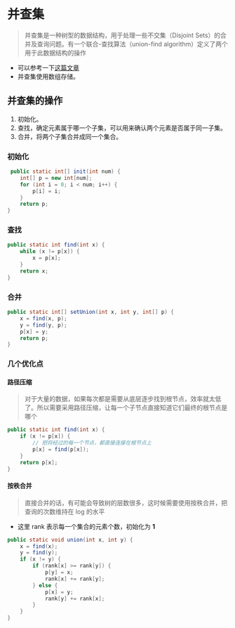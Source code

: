 # 并查集
> 并查集是一种树型的数据结构，用于处理一些不交集（Disjoint Sets）的合并及查询问题。有一个联合-查找算法（union-find algorithm）定义了两个用于此数据结构的操作
* 可以参考一下[这篇文章](http://www.csie.ntnu.edu.tw/~u91029/Set.html#8)
* 并查集使用数组存储。

## 并查集的操作
1. 初始化。
1. 查找，确定元素属于哪一个子集，可以用来确认两个元素是否属于同一子集。
1. 合并，将两个子集合并成同一个集合。

### 初始化
```java
 public static int[] init(int num) {
    int[] p = new int[num];
    for (int i = 0; i < num; i++) {
        p[i] = i;
    }
    return p;
}
```

### 查找
```java
public static int find(int x) {
    while (x != p[x]) {
        x = p[x];
    }
    return x;
}
```

### 合并
```java
public static int[] setUnion(int x, int y, int[] p) {
    x = find(x, p);
    y = find(y, p);
    p[x] = y;
    return p;
}
```

### 几个优化点
#### 路径压缩
> 对于大量的数据，如果每次都是需要从底层逐步找到根节点，效率就太低了。所以需要采用路径压缩，让每一个子节点直接知道它们最终的根节点是哪个
```java
public static int find(int x) {
    if (x != p[x]) {
        // 把将经过的每一个节点，都直接连接在根节点上
        p[x] = find(p[x]);
    }
    return p[x];
}
```
#### 按秩合并
> 直接合并的话，有可能会导致树的层数很多，这时候需要使用按秩合并，把查询的次数维持在 log 的水平
* 这里 rank 表示每一个集合的元素个数，初始化为 **1**
```java
public static void union(int x, int y) {
    x = find(x);
    y = find(y);
    if (x != y) {
        if (rank[x] >= rank[y]) {
            p[y] = x;
            rank[x] += rank[y];
        } else {
            p[x] = y;
            rank[y] += rank[x];
        }
    }
}
```